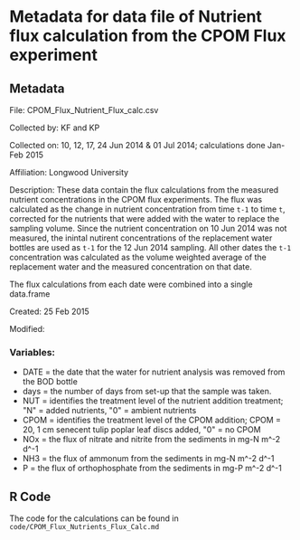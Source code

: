 # Metadata for data file of Nutrient flux calculation from the CPOM Flux experiment

## Metadata

File: CPOM_Flux_Nutrient_Flux_calc.csv

Collected by: KF and KP

Collected on: 10, 12, 17, 24 Jun 2014 & 01 Jul 2014; calculations done Jan-Feb 2015

Affiliation: Longwood University

Description: These data contain the flux calculations from the measured nutrient concentrations in the CPOM flux experiments. The flux was calculated as the change in nutrient concentration from time `t-1` to time `t`, corrected for the nutrients that were added with the water to replace the sampling volume. Since the nutrient concentration on 10 Jun 2014 was not measured, the inintal nutirent concentrations of the replacement water bottles are used as `t-1` for the 12 Jun 2014 sampling. All other dates the `t-1` concentration was calculated as the volume weighted average of the replacement water and the measured concentration on that date.

The flux calculations from each date were combined into a single data.frame

Created: 25 Feb 2015

Modified:

### Variables:

* DATE = the date that the water for nutrient analysis was removed from the BOD bottle
* days = the number of days from set-up that the sample was taken.
* NUT = identifies the treatment level of the nutrient addition treatment; "N" = added nutrients, "0" = ambient nutrients
* CPOM = identifies the treatment level of the CPOM addition; CPOM = 20, 1 cm senecent tulip poplar leaf discs added, "0" = no CPOM
* NOx = the flux of nitrate and nitrite from the sediments in mg-N m^-2 d^-1
* NH3 = the flux of ammonum from the sediments in mg-N m^-2 d^-1
* P = the flux of orthophosphate from the sediments in mg-P m^-2 d^-1 

## R Code

The code for the calculations can be found in `code/CPOM_Flux_Nutrients_Flux_Calc.md`



